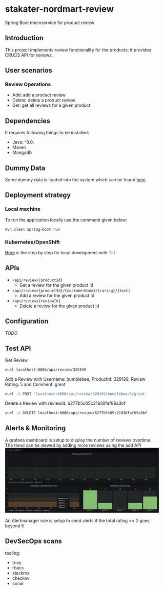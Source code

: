 # stakater-nordmart-review

Spring Boot microservice for product review

## Introduction

This project implements review functionality for the products; it provides CRUDS API for reviews.


## User scenarios

### Review Operations

- Add: add a product review
- Delete: delete a product review
- Get: get all reviews for a given product

## Dependencies

It requires following things to be installed:

* Java: ^8.0.
* Maven
* Mongodb

## Dummy Data

Some dummy data is loaded into the system which can be found [here](https://github.com/stakater-lab/stakater-nordmart-review/blob/master/src/main/java/com/stakater/nordmart/service/ReviewServiceImpl.java#L30-L54)

## Deployment strategy

### Local machine

To run the application locally use the command given below:

```bash
mvn clean spring-boot:run
```

### Kubernetes/OpenShift

[Here](https://docs.cloud.stakater.com/content/sre/local-development/tilt/step-by-step-guide.html) is the step by step for local development with Tilt

## APIs

- `/api/review/{productId}`
  - Get a review for the given product id
- `/api/review/{productId}/{customerName}/{rating}/{text}`
  - Add a review for the given product id
- `/api/review/{reviewId}`
  - Delete a review for the given product id

## Configuration

_TODO_

## Test API

Get Review
```bash
curl localhost:8080/api/review/329199
```

Add a Review with Username: bumblebee, ProductId: 329199, Review Rating: 5 and Comment: great
```bash
curl -X POST 'localhost:8080/api/review/329199/bumblebee/5/great'
```

Delete a Review with reviewId: 6277b5c05c21830faf89a3bf
```bash
curl -X DELETE localhost:8080/api/review/6277b5c05c21830faf89a3bf
```

## Alerts & Monitoring

A grafana dashboard is setup to display the number of reviews overtime. The trend can be viewed by adding more reviews using the add API
![Grafana Dashbaord](assets/grafana_dashboard.png)


An Alertmanager rule is setup to send alerts if the total rating <= 2 goes beyond 5

## DevSecOps scans

tooling:
- trivy
- rhacs 
- stackrox
- checkov
- sonar

